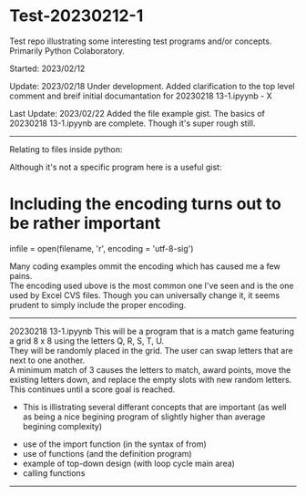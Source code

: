 # Test-20230212-1
Test repo illustrating some interesting test programs and/or concepts.  Primarily Python Colaboratory.

Started: 2023/02/12

Update:  2023/02/18 
Under development.  Added clarification to the top level comment and breif initial documantation for 20230218 13-1.ipyynb - X

Last Update:  2023/02/22 
Added the file example gist.
The basics of 20230218 13-1.ipyynb are complete.  Though it's super rough still.  


***********************
Relating to files inside python:

Although it's not a specific program here is a useful gist:

# Including the encoding turns out to be rather important
infile = open(filename, 'r', encoding = 'utf-8-sig')

Many coding examples ommit the encoding which has caused me a few pains.  
The encoding used ubove is the most common one I've seen and is the one used by Excel CVS files.
Though you can universally change it, it seems prudent to simply include the proper encoding.

***********************
20230218 13-1.ipyynb 
This will be a program that is a match game featuring a grid 8 x 8 using the letters Q, R, S, T, U.  
They will be randomly placed in the grid.  The user can swap letters that are next to one another.  
A minimum match of 3 causes the letters to match, award points, move the existing letters down, and 
replace the empty slots with new random letters.
This continues until a score goal is reached.

* This is illistrating several differant concepts that are important (as well as being a nice begining program of slightly higher than average begining complexity)
- use of the import function (in the syntax of from)
- use of functions (and the definition program)
- example of top-down design (with loop cycle main area)
- calling functions

*************************


